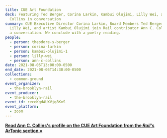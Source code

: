 ```yaml
---
title: CUE Art Foundation
deck: Featuring Ted Berger, Corina Larkin, Kambui Olujimi, Lilly Wei, and Ann C.
  Collins in conversation
summary: CUE Executive Director Corina Larkin, Board Members Ted Berger and
  Lilly Wei, and artist Kambui Olujimi join Rail contributor Ann C. Collins for
  a conversation. We conclude with a poetry reading.
people:
  - person: theodore-s-berger
  - person: corina-larkin
  - person: kambui-olujimi-1
  - person: lilly-wei
  - person: ann-c-collins
date: 2021-08-05T13:00:00-0500
end_date: 2021-08-05T14:30:00-0500
collections:
  - common-ground
event_organizer:
  - the-brooklyn-rail
event_producer:
  - the-brooklyn-rail
event_id: receKgdAUXVjq8KvS
event_platform:
  - zoom
---
```

**[Read Ann C. Collins's profile on the CUE Art Foundation from the *Rail*'s ArTonic section » ](https://brooklynrail.org/2021/04/artonic/CUE-Art-Foundation)**